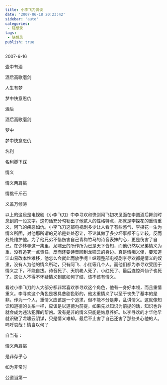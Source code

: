 ```yaml
---
title: 小李飞刀偶谈                  
date: '2007-06-18 20:23:42'
sidebar: 'auto'
categories:
 - 随想录
tags:
 - 随想录
publish: true
---
```


2007-6-16

壶中有酒

酒后高歌磨剑

人生有梦

梦中快意恩仇

酒后

酒后高歌磨剑

梦中

梦中快意恩仇

名利

名利脚下踩

情义

情义两肩挑

情挑千斤石

义盖万倾涛

以上的这段是电视剧《小李飞刀》中李寻欢和快剑阿飞初次见面在李圆酒后舞剑时念到的一段文字。这句话充分勾勒出了他贰人的性格特点，那就是李探花的重情重义，阿飞的疾恶如仇。小李飞刀这部电视剧多少让人看了有些憋气，李探花一生为情义所困，对他那所谓的兄弟是处处忍让，不论其做了多少坏事都不与计较，反而处处维护他。为了他兄弟不惜伤害自己青梅竹马的诗音表妹的心，更是伤害了自己。在少林寺这一集里，龙啸云的所作所为已是天下皆知，而他仍然以兄弟情义为重，没有追究一点责任，反而还要诗音回到龙啸云的身边。真是情痴义傻，要知道江山易改本性难移，他怎么会就此而放手呢！纵观整部电视剧李寻欢都是情义的奴隶，没有人为他的情义所动，只有阿飞、小红等几个人。而他们都为李寻欢受困于情义之下，不能自拔。诗音死了、天机老人死了、小红死了、最后连惊鸿仙子也死了。这让人不得不怀疑情义到底如何了结、该不该有情义。

看过小李飞刀的人大部分都非常喜欢李寻欢这个角色，他有一身好本领，而且重情重义。李寻欢这个角色是极具悲剧色彩的，他太重情义了以至于丧失了基本的是非。作为一个人，重情义应该是一个追求，但不能不分是非，乱讲情义。这就像知识和道德的关系一样，应该是以道德为前提，如果先以知识为前提的话，知识也许就会成为违法犯罪的帮凶。没有是非的情义只能是姑息养奸。以李寻欢的才华他早就识破了龙啸云阴谋，只是情义难却。最后不止害了自己还害了那些关心他的人。呜呼哀哉！情当以何？

自当有：

情义两肩挑

是非存乎心

如为非常时

公道当第一
